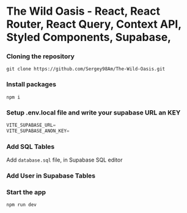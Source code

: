 # The Wild Oasis - React, React Router, React Query, Context API, Styled Components, Supabase,

### Cloning the repository

```shell
git clone https://github.com/Sergey98Am/The-Wild-Oasis.git
```

### Install packages

```shell
npm i
```

### Setup .env.local file and write your supabase URL an KEY

```js
VITE_SUPABASE_URL=
VITE_SUPABASE_ANON_KEY=
```

### Add SQL Tables

Add `database.sql` file, in Supabase SQL editor

### Add User in Supabase Tables

### Start the app

```shell
npm run dev
```
